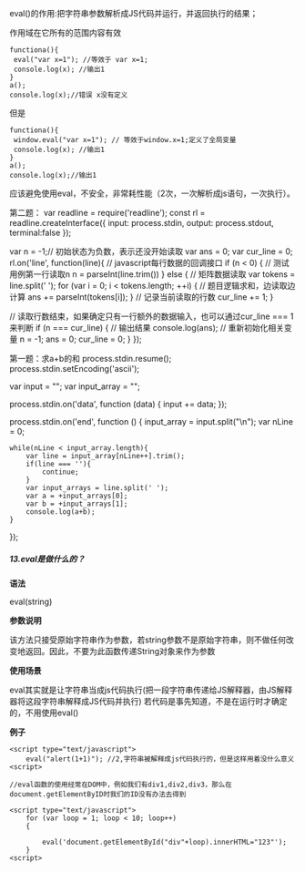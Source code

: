 eval()的作用:把字符串参数解析成JS代码并运行，并返回执行的结果；

作用域在它所有的范围内容有效
```
functiona(){  
 eval("var x=1"); //等效于 var x=1;  
 console.log(x); //输出1  
}  
a();  
console.log(x);//错误 x没有定义  
```

但是
```
functiona(){  
 window.eval("var x=1"); // 等效于window.x=1;定义了全局变量  
 console.log(x); //输出1  
}  
a();  
console.log(x);//输出1  
```

应该避免使用eval，不安全，非常耗性能（2次，一次解析成js语句，一次执行）。


第二题：
var readline = require('readline');
const rl = readline.createInterface({
    input: process.stdin,
    output: process.stdout,
    terminal:false
});

var n = -1;// 初始状态为负数，表示还没开始读取
var ans = 0;
var cur_line = 0;
rl.on('line', function(line){ // javascript每行数据的回调接口
   if (n < 0) { // 测试用例第一行读取n
       n = parseInt(line.trim())
   } else {
       // 矩阵数据读取
   	   var tokens = line.split(' ');
       for (var i = 0; i < tokens.length; ++i) {
           // 题目逻辑求和，边读取边计算
           ans += parseInt(tokens[i]);
       }
       // 记录当前读取的行数
       cur_line += 1;
   }

   // 读取行数结束，如果确定只有一行额外的数据输入，也可以通过cur_line === 1来判断
   if (n === cur_line) {
       // 输出结果
       console.log(ans);
       // 重新初始化相关变量
       n = -1;
       ans = 0;
       cur_line = 0;
   }
});


第一题：求a+b的和
process.stdin.resume();
process.stdin.setEncoding('ascii');

var input = "";
var input_array = "";

process.stdin.on('data', function (data) {
    input += data;
});

process.stdin.on('end', function () {
    input_array = input.split("\n");
    var nLine = 0;

    while(nLine < input_array.length){
    	var line = input_array[nLine++].trim();
    	if(line === ''){
    		continue;
    	}
        var input_arrays = line.split(' ');
        var a = +input_arrays[0];
        var b = +input_arrays[1];
        console.log(a+b);
    }
});


##### 13.eval是做什么的？

**语法**

eval(string)

**参数说明**

该方法只接受原始字符串作为参数，若string参数不是原始字符串，则不做任何改变地返回。因此，不要为此函数传递String对象来作为参数

**使用场景**

eval其实就是让字符串当成js代码执行(把一段字符串传递给JS解释器，由JS解释器将这段字符串解释成JS代码并执行)
若代码是事先知道，不是在运行时才确定的，不用使用eval()

**例子**

```
<script type="text/javascript">
    eval("alert(1+1)"); //2,字符串被解释成js代码执行的，但是这样用着没什么意义
<script>

```

```
//eval函数的使用经常在DOM中，例如我们有div1,div2,div3，那么在document.getElementByID时我们的ID没有办法去得到

<script type="text/javascript">
    for (var loop = 1; loop < 10; loop++)  
    {

        eval('document.getElementById("div"+loop).innerHTML="123"');
    }
<script>
```
